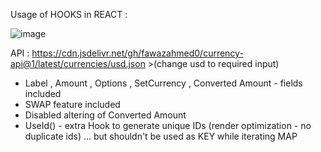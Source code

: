 Usage of HOOKS in REACT :

![image](https://github.com/KRShashank17/Currency_Converter/assets/108650155/a365383c-390b-4b18-8b01-c99c68018d93)

API : https://cdn.jsdelivr.net/gh/fawazahmed0/currency-api@1/latest/currencies/usd.json  >(change usd to required input)

* Label , Amount , Options , SetCurrency , Converted Amount  - fields included
* SWAP feature included
* Disabled altering of Converted Amount
* UseId() - extra Hook to generate unique IDs (render optimization - no duplicate ids) ... but shouldn't be used as KEY while iterating MAP
